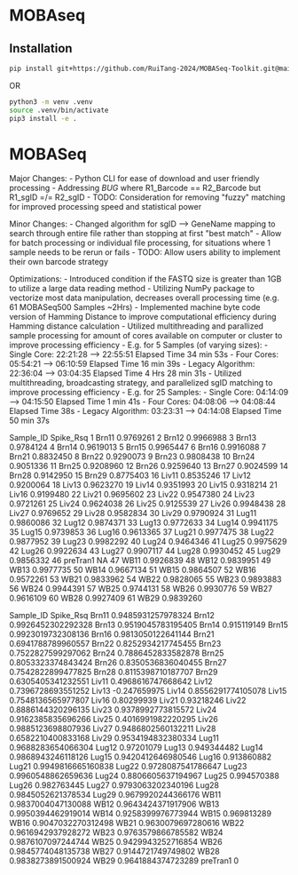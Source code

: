 # MOBAseq

## Installation

```bash
pip install git+https://github.com/RuiTang-2024/MOBASeq-Toolkit.git@main
```

OR

```bash
python3 -m venv .venv
source .venv/bin/activate
pip3 install -e .
```

MOBASeq
=======
Major Changes:
    - Python CLI for ease of download and user friendly processing
    - Addressing *BUG* where R1_Barcode == R2_Barcode but R1_sgID =/= R2_sgID
    - TODO: Consideration for removing "fuzzy" matching for improved processing speed and statistical power

Minor Changes:
    - Changed algorithm for sgID --> GeneName mapping to search through entire file rather than stopping at first "best match"
    - Allow for batch processing or individual file processing, for situations where 1 sample needs to be rerun or fails
    - TODO: Allow users ability to implement their own barcode strategy

Optimizations:
    - Introduced condition if the FASTQ size is greater than 1GB to utilize a large data reading method
    - Utilizing NumPy package to vectorize most data manipulation, decreases overall processing time (e.g. 61 MOBASeq500 Samples ~2Hrs)
    - Implemented machine byte code version of Hamming Distance to improve computational efficiency during Hamming distance calculation
    - Utilized multithreading and parallized sample processing for amount of cores available on computer or cluster to improve processing efficiency
        - E.g. for 5 Samples (of varying sizes):
            - Single Core: 22:21:28 --> 22:55:51 Elapsed Time 34 min 53s
            - Four Cores: 05:54:21 --> 06:10:59 Elapsed Time 16 min 39s
            - Legacy Algorithm: 22:36:04 --> 03:04:35 Elapsed Time 4 Hrs 28 min 31s
    - Utilized multithreading, broadcasting strategy, and parallelized sgID matching to improve processing efficiency
        - E.g. for 25 Samples:
            - Single Core: 04:14:09 --> 04:15:50 Elapsed Time 1 min 41s
            - Four Cores: 04:08:06 --> 04:08:44 Elapsed Time 38s
            - Legacy Algorithm: 03:23:31 --> 04:14:08 Elapsed Time 50 min 37s

   Sample_ID Spike_Rsq
1      Brn11 0.9769261
2      Brn12 0.9966988
3      Brn13 0.9784124
4      Brn14 0.9619013
5      Brn15 0.9965447
6      Brn16 0.9916088
7      Brn21 0.8832450
8      Brn22 0.9290073
9      Brn23 0.9808438
10     Brn24 0.9051336
11     Brn25 0.9208960
12     Brn26 0.9259640
13     Brn27 0.9024599
14     Brn28 0.9142950
15     Brn29 0.8775403
16     Liv11 0.8535246
17     Liv12 0.9200064
18     Liv13 0.9623270
19     Liv14 0.9351993
20     Liv15 0.9318214
21     Liv16 0.9199480
22     Liv21 0.9695602
23     Liv22 0.9547380
24     Liv23 0.9721261
25     Liv24 0.9624038
26     Liv25 0.9125539
27     Liv26 0.9948438
28     Liv27 0.9769652
29     Liv28 0.9582834
30     Liv29 0.9790924
31     Lug11 0.9860086
32     Lug12 0.9874371
33     Lug13 0.9772633
34     Lug14 0.9941175
35     Lug15 0.9739853
36     Lug16 0.9613365
37     Lug21 0.9977475
38     Lug22 0.9877952
39     Lug23 0.9982292
40     Lug24 0.9464346
41     Lug25 0.9975629
42     Lug26 0.9922634
43     Lug27 0.9907117
44     Lug28 0.9930452
45     Lug29 0.9856332
46  preTran1        NA
47      WB11 0.9926839
48      WB12 0.9839951
49      WB13 0.9977735
50      WB14 0.9667134
51      WB15 0.9864507
52      WB16 0.9572261
53      WB21 0.9833962
54      WB22 0.9828065
55      WB23 0.9893883
56      WB24 0.9944391
57      WB25 0.9744131
58      WB26 0.9930776
59      WB27 0.9616109
60      WB28 0.9927409
61      WB29 0.9839260

Sample_ID	Spike_Rsq
Brn11	0.9485931257978324
Brn12	0.9926452302292328
Brn13	0.9519045783195405
Brn14	0.915119149
Brn15	0.9923019732308136
Brn16	0.9813050122641144
Brn21	0.6941788789960557
Brn22	0.8252934217745455
Brn23	0.7522827599297062
Brn24	0.7886452833582878
Brn25	0.8053323374843424
Brn26	0.8350536836040455
Brn27	0.7542822899477825
Brn28	0.8115398710187707
Brn29	0.6305405341232551
Liv11	0.4968616747668642
Liv12	0.7396728693551252
Liv13	-0.247659975
Liv14	0.8556291774105078
Liv15	0.7548136565977807
Liv16	0.80299939
Liv21	0.93218246
Liv22	0.8886144320296135
Liv23	0.9378992773815572
Liv24	0.9162385835696266
Liv25	0.4016991982220295
Liv26	0.9885123698807936
Liv27	0.9486802560132211
Liv28	0.6582210400833168
Liv29	0.9534194832380334
Lug11	0.9688283654066304
Lug12	0.97201079
Lug13	0.949344482
Lug14	0.9868943246118126
Lug15	0.9420412646980546
Lug16	0.913860882
Lug21	0.9949816665160838
Lug22	0.9728087541786647
Lug23	0.9960548862659636
Lug24	0.8806605637194967
Lug25	0.994570388
Lug26	0.982763445
Lug27	0.9793063202340196
Lug28	0.9845052621378534
Lug29	0.9679920244366176
WB11	0.9837004047130088
WB12	0.9643424371917906
WB13	0.9950394462919014
WB14	0.9258399976773944
WB15	0.969813289
WB16	0.9047032270312498
WB21	0.9630079697280616
WB22	0.9616942937928272
WB23	0.9763579866785582
WB24	0.9876107097244744
WB25	0.9429943252716854
WB26	0.9845774048135738
WB27	0.9144721749749802
WB28	0.9838273891500924
WB29	0.9641884374723289
preTran1	0